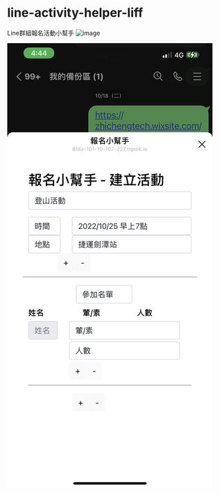 # line-activity-helper-liff
Line群組報名活動小幫手
![image](https://user-images.githubusercontent.com/15907579/197689030-7964d29a-db54-4643-8576-a9acb67f3937.png)

![](https://github.com/Hung-Jia-Jun/line-activity-helper-liff/blob/main/%E7%94%A8%E6%88%B6%E7%95%8C%E9%9D%A2%E5%9C%96-%E5%BB%BA%E7%AB%8B%E6%B4%BB%E5%8B%95.jpeg?raw=true)
